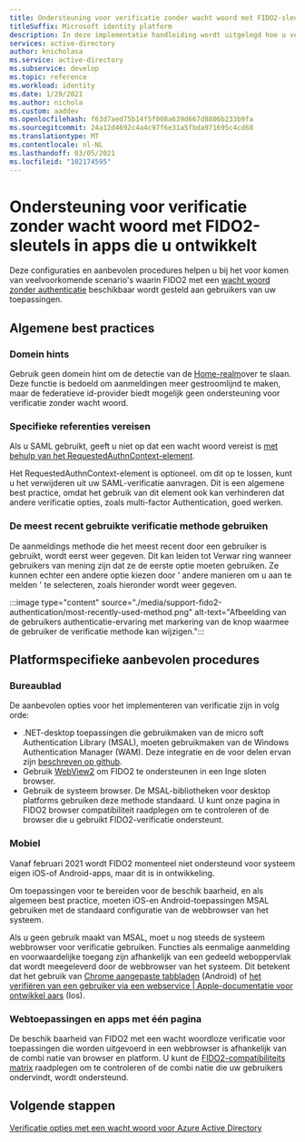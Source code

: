 ```yaml
---
title: Ondersteuning voor verificatie zonder wacht woord met FIDO2-sleutels in apps die u ontwikkelt | Azure
titleSuffix: Microsoft identity platform
description: In deze implementatie handleiding wordt uitgelegd hoe u verificatie zonder wacht woord ondersteunt met FIDO2-beveiligings sleutels in de toepassingen die u ontwikkelt
services: active-directory
author: knicholasa
ms.service: active-directory
ms.subservice: develop
ms.topic: reference
ms.workload: identity
ms.date: 1/29/2021
ms.author: nichola
ms.custom: aaddev
ms.openlocfilehash: f63d7aed75b14f5f008a639d667d8806b233b9fa
ms.sourcegitcommit: 24a12d4692c4a4c97f6e31a5fbda971695c4cd68
ms.translationtype: MT
ms.contentlocale: nl-NL
ms.lasthandoff: 03/05/2021
ms.locfileid: "102174595"
---
```

# <a name="support-passwordless-authentication-with-fido2-keys-in-apps-you-develop"></a>Ondersteuning voor verificatie zonder wacht woord met FIDO2-sleutels in apps die u ontwikkelt

Deze configuraties en aanbevolen procedures helpen u bij het voor komen van veelvoorkomende scenario's waarin FIDO2 met een [wacht woord zonder authenticatie](../../active-directory/authentication/concept-authentication-passwordless.md) beschikbaar wordt gesteld aan gebruikers van uw toepassingen.

## <a name="general-best-practices"></a>Algemene best practices

### <a name="domain-hints"></a>Domein hints

Gebruik geen domein hint om de detectie van de [Home-realm](../../active-directory/manage-apps/configure-authentication-for-federated-users-portal.md)over te slaan. Deze functie is bedoeld om aanmeldingen meer gestroomlijnd te maken, maar de federatieve id-provider biedt mogelijk geen ondersteuning voor verificatie zonder wacht woord.

### <a name="requiring-specific-credentials"></a>Specifieke referenties vereisen

Als u SAML gebruikt, geeft u niet op dat een wacht woord vereist is [met behulp van het RequestedAuthnContext-element](single-sign-on-saml-protocol.md#requestauthncontext).

Het RequestedAuthnContext-element is optioneel. om dit op te lossen, kunt u het verwijderen uit uw SAML-verificatie aanvragen. Dit is een algemene best practice, omdat het gebruik van dit element ook kan verhinderen dat andere verificatie opties, zoals multi-factor Authentication, goed werken.

### <a name="using-the-most-recently-used-authentication-method"></a>De meest recent gebruikte verificatie methode gebruiken

De aanmeldings methode die het meest recent door een gebruiker is gebruikt, wordt eerst weer gegeven. Dit kan leiden tot Verwar ring wanneer gebruikers van mening zijn dat ze de eerste optie moeten gebruiken. Ze kunnen echter een andere optie kiezen door ' andere manieren om u aan te melden ' te selecteren, zoals hieronder wordt weer gegeven.

:::image type="content" source="./media/support-fido2-authentication/most-recently-used-method.png" alt-text="Afbeelding van de gebruikers authenticatie-ervaring met markering van de knop waarmee de gebruiker de verificatie methode kan wijzigen.":::

## <a name="platform-specific-best-practices"></a>Platformspecifieke aanbevolen procedures

### <a name="desktop"></a>Bureaublad

De aanbevolen opties voor het implementeren van verificatie zijn in volg orde:

- .NET-desktop toepassingen die gebruikmaken van de micro soft Authentication Library (MSAL), moeten gebruikmaken van de Windows Authentication Manager (WAM). Deze integratie en de voor delen ervan zijn [beschreven op github](https://github.com/AzureAD/microsoft-authentication-library-for-dotnet/wiki/wam).
- Gebruik [WebView2](/microsoft-edge/webview2/) om FIDO2 te ondersteunen in een Inge sloten browser.
- Gebruik de systeem browser. De MSAL-bibliotheken voor desktop platforms gebruiken deze methode standaard. U kunt onze pagina in FIDO2 browser compatibiliteit raadplegen om te controleren of de browser die u gebruikt FIDO2-verificatie ondersteunt.

### <a name="mobile"></a>Mobiel

Vanaf februari 2021 wordt FIDO2 momenteel niet ondersteund voor systeem eigen iOS-of Android-apps, maar dit is in ontwikkeling.

Om toepassingen voor te bereiden voor de beschik baarheid, en als algemeen best practice, moeten iOS-en Android-toepassingen MSAL gebruiken met de standaard configuratie van de webbrowser van het systeem.

Als u geen gebruik maakt van MSAL, moet u nog steeds de systeem webbrowser voor verificatie gebruiken. Functies als eenmalige aanmelding en voorwaardelijke toegang zijn afhankelijk van een gedeeld weboppervlak dat wordt meegeleverd door de webbrowser van het systeem. Dit betekent dat het gebruik van [Chrome aangepaste tabbladen](https://developer.chrome.com/docs/multidevice/android/customtabs/) (Android) of [het verifiëren van een gebruiker via een webservice | Apple-documentatie voor ontwikkel aars](https://developer.apple.com/documentation/authenticationservices/authenticating_a_user_through_a_web_service) (Ios).

### <a name="web-and-single-page-apps"></a>Webtoepassingen en apps met één pagina

De beschik baarheid van FIDO2 met een wacht woordloze verificatie voor toepassingen die worden uitgevoerd in een webbrowser is afhankelijk van de combi natie van browser en platform. U kunt de [FIDO2-compatibiliteits matrix](../authentication/fido2-compatibility.md) raadplegen om te controleren of de combi natie die uw gebruikers ondervindt, wordt ondersteund.

## <a name="next-steps"></a>Volgende stappen

[Verificatie opties met een wacht woord voor Azure Active Directory](../../active-directory/authentication/concept-authentication-passwordless.md)